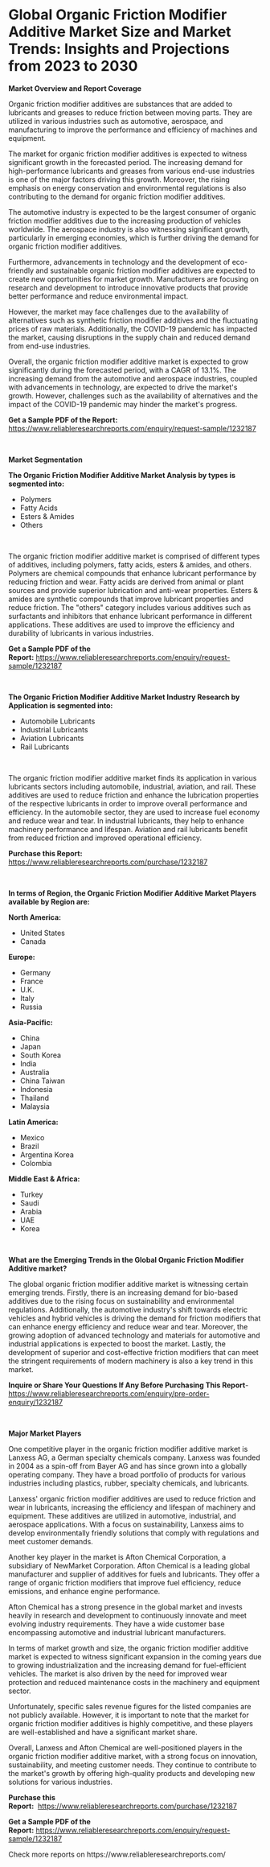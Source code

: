 <p><h1>Global Organic Friction Modifier Additive Market Size and Market Trends: Insights and Projections from 2023 to 2030</h1></p><p><strong>Market Overview and Report Coverage</strong></p>
<p><p>Organic friction modifier additives are substances that are added to lubricants and greases to reduce friction between moving parts. They are utilized in various industries such as automotive, aerospace, and manufacturing to improve the performance and efficiency of machines and equipment.</p><p>The market for organic friction modifier additives is expected to witness significant growth in the forecasted period. The increasing demand for high-performance lubricants and greases from various end-use industries is one of the major factors driving this growth. Moreover, the rising emphasis on energy conservation and environmental regulations is also contributing to the demand for organic friction modifier additives.</p><p>The automotive industry is expected to be the largest consumer of organic friction modifier additives due to the increasing production of vehicles worldwide. The aerospace industry is also witnessing significant growth, particularly in emerging economies, which is further driving the demand for organic friction modifier additives.</p><p>Furthermore, advancements in technology and the development of eco-friendly and sustainable organic friction modifier additives are expected to create new opportunities for market growth. Manufacturers are focusing on research and development to introduce innovative products that provide better performance and reduce environmental impact.</p><p>However, the market may face challenges due to the availability of alternatives such as synthetic friction modifier additives and the fluctuating prices of raw materials. Additionally, the COVID-19 pandemic has impacted the market, causing disruptions in the supply chain and reduced demand from end-use industries.</p><p>Overall, the organic friction modifier additive market is expected to grow significantly during the forecasted period, with a CAGR of 13.1%. The increasing demand from the automotive and aerospace industries, coupled with advancements in technology, are expected to drive the market's growth. However, challenges such as the availability of alternatives and the impact of the COVID-19 pandemic may hinder the market's progress.</p></p>
<p><strong>Get a Sample PDF of the Report:</strong> <a href="https://www.reliableresearchreports.com/enquiry/request-sample/1232187">https://www.reliableresearchreports.com/enquiry/request-sample/1232187</a></p>
<p>&nbsp;</p>
<p><strong>Market Segmentation</strong></p>
<p><strong>The Organic Friction Modifier Additive Market Analysis by types is segmented into:</strong></p>
<p><ul><li>Polymers</li><li>Fatty Acids</li><li>Esters & Amides</li><li>Others</li></ul></p>
<p>&nbsp;</p>
<p><p>The organic friction modifier additive market is comprised of different types of additives, including polymers, fatty acids, esters & amides, and others. Polymers are chemical compounds that enhance lubricant performance by reducing friction and wear. Fatty acids are derived from animal or plant sources and provide superior lubrication and anti-wear properties. Esters & amides are synthetic compounds that improve lubricant properties and reduce friction. The "others" category includes various additives such as surfactants and inhibitors that enhance lubricant performance in different applications. These additives are used to improve the efficiency and durability of lubricants in various industries.</p></p>
<p><strong>Get a Sample PDF of the Report:</strong>&nbsp;<a href="https://www.reliableresearchreports.com/enquiry/request-sample/1232187">https://www.reliableresearchreports.com/enquiry/request-sample/1232187</a></p>
<p>&nbsp;</p>
<p><strong>The Organic Friction Modifier Additive Market Industry Research by Application is segmented into:</strong></p>
<p><ul><li>Automobile Lubricants</li><li>Industrial Lubricants</li><li>Aviation Lubricants</li><li>Rail Lubricants</li></ul></p>
<p>&nbsp;</p>
<p><p>The organic friction modifier additive market finds its application in various lubricants sectors including automobile, industrial, aviation, and rail. These additives are used to reduce friction and enhance the lubrication properties of the respective lubricants in order to improve overall performance and efficiency. In the automobile sector, they are used to increase fuel economy and reduce wear and tear. In industrial lubricants, they help to enhance machinery performance and lifespan. Aviation and rail lubricants benefit from reduced friction and improved operational efficiency.</p></p>
<p><strong>Purchase this Report:</strong>&nbsp; <a href="https://www.reliableresearchreports.com/purchase/1232187">https://www.reliableresearchreports.com/purchase/1232187</a></p>
<p>&nbsp;</p>
<p><strong>In terms of Region, the Organic Friction Modifier Additive Market Players available by Region are:</strong></p>
<p>
    <p> <strong> North America: </strong>
        <ul>
            <li>United States</li>
            <li>Canada</li>
        </ul>
        </p> 
    <p> <strong> Europe: </strong>
        <ul>
            <li>Germany</li>
            <li>France</li>
            <li>U.K.</li>
            <li>Italy</li>
            <li>Russia</li>
        </ul>
        </p> 
    <p> <strong> Asia-Pacific: </strong>
        <ul>
            <li>China</li>
            <li>Japan</li>
            <li>South Korea</li>
            <li>India</li>
            <li>Australia</li>
            <li>China Taiwan</li>
            <li>Indonesia</li>
            <li>Thailand</li>
            <li>Malaysia</li>
        </ul>
        </p> 
    <p> <strong> Latin America: </strong>
        <ul>
            <li>Mexico</li>
            <li>Brazil</li>
            <li>Argentina Korea</li>
            <li>Colombia</li>
        </ul>
        </p> 
    <p> <strong> Middle East & Africa: </strong>
        <ul>
            <li>Turkey</li>
            <li>Saudi</li>
            <li>Arabia</li>
            <li>UAE</li>
            <li>Korea</li>
        </ul>
    </p>
    </p>
<p>&nbsp;</p>
<p><strong>What are the Emerging Trends in the Global Organic Friction Modifier Additive market?</strong></p>
<p><p>The global organic friction modifier additive market is witnessing certain emerging trends. Firstly, there is an increasing demand for bio-based additives due to the rising focus on sustainability and environmental regulations. Additionally, the automotive industry's shift towards electric vehicles and hybrid vehicles is driving the demand for friction modifiers that can enhance energy efficiency and reduce wear and tear. Moreover, the growing adoption of advanced technology and materials for automotive and industrial applications is expected to boost the market. Lastly, the development of superior and cost-effective friction modifiers that can meet the stringent requirements of modern machinery is also a key trend in this market.</p></p>
<p><strong>Inquire or Share Your Questions If Any Before Purchasing This Report</strong>- <a href="https://www.reliableresearchreports.com/enquiry/pre-order-enquiry/1232187">https://www.reliableresearchreports.com/enquiry/pre-order-enquiry/1232187</a></p>
<p>&nbsp;</p>
<p><strong>Major Market Players</strong></p>
<p><p>One competitive player in the organic friction modifier additive market is Lanxess AG, a German specialty chemicals company. Lanxess was founded in 2004 as a spin-off from Bayer AG and has since grown into a globally operating company. They have a broad portfolio of products for various industries including plastics, rubber, specialty chemicals, and lubricants.</p><p>Lanxess' organic friction modifier additives are used to reduce friction and wear in lubricants, increasing the efficiency and lifespan of machinery and equipment. These additives are utilized in automotive, industrial, and aerospace applications. With a focus on sustainability, Lanxess aims to develop environmentally friendly solutions that comply with regulations and meet customer demands.</p><p>Another key player in the market is Afton Chemical Corporation, a subsidiary of NewMarket Corporation. Afton Chemical is a leading global manufacturer and supplier of additives for fuels and lubricants. They offer a range of organic friction modifiers that improve fuel efficiency, reduce emissions, and enhance engine performance.</p><p>Afton Chemical has a strong presence in the global market and invests heavily in research and development to continuously innovate and meet evolving industry requirements. They have a wide customer base encompassing automotive and industrial lubricant manufacturers.</p><p>In terms of market growth and size, the organic friction modifier additive market is expected to witness significant expansion in the coming years due to growing industrialization and the increasing demand for fuel-efficient vehicles. The market is also driven by the need for improved wear protection and reduced maintenance costs in the machinery and equipment sector.</p><p>Unfortunately, specific sales revenue figures for the listed companies are not publicly available. However, it is important to note that the market for organic friction modifier additives is highly competitive, and these players are well-established and have a significant market share.</p><p>Overall, Lanxess and Afton Chemical are well-positioned players in the organic friction modifier additive market, with a strong focus on innovation, sustainability, and meeting customer needs. They continue to contribute to the market's growth by offering high-quality products and developing new solutions for various industries.</p></p>
<p><strong>Purchase this Report:</strong>&nbsp;&nbsp;<a href="https://www.reliableresearchreports.com/purchase/1232187">https://www.reliableresearchreports.com/purchase/1232187</a></p>
<p></p>
<p><strong>Get a Sample PDF of the Report:</strong>&nbsp;<a href="https://www.reliableresearchreports.com/enquiry/request-sample/1232187">https://www.reliableresearchreports.com/enquiry/request-sample/1232187</a></p>
<p>Check more reports on https://www.reliableresearchreports.com/</p>